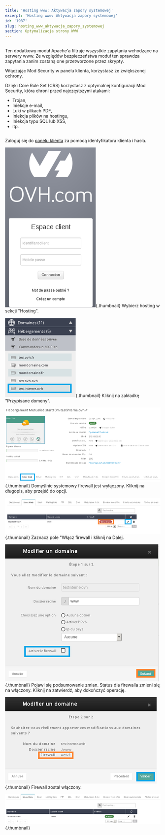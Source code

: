 ```yaml
---
title: 'Hosting www: Aktywacja zapory systemowej'
excerpt: 'Hosting www: Aktywacja zapory systemowej'
id: '1937'
slug: hosting_www_aktywacja_zapory_systemowej
section: Optymalizacja strony WWW
---
```



## 
Ten dodatkowy moduł Apache'a filtruje wszystkie zapytania wchodzące na serwery www. Ze względów bezpieczeństwa moduł ten sprawdza zapytania zanim zostaną one przetworzone przez skrypty. 

Włączając Mod Security w panelu klienta, korzystasz ze zwiększonej ochrony.

Dzięki Core Rule Set (CRS) korzystasz z optymalnej konfiguracji Mod Security, która chroni przed najczęstszymi atakami:


- Trojan,
- Iniekcje e-mail,
- Luki w plikach PDF,
- Iniekcja plików na hostingu,
- Iniekcja typu SQL lub XSS,
- itp.




## 
Zaloguj się do [panelu klienta](https://www.ovh.com/manager/web) za pomocą identyfikatora klienta i hasła.

![](images/img_3005.jpg){.thumbnail}
Wybierz hosting w sekcji "Hosting".

![](images/img_3006.jpg){.thumbnail}
Kliknij na zakładkę "Przypisane domeny".

![](images/img_3007.jpg){.thumbnail}
Domyślnie systemowy firewall jest wyłączony. Kliknij na długopis, aby przejść do opcji.

![](images/img_3008.jpg){.thumbnail}
Zaznacz pole "Włącz firewall i kliknij na Dalej.

![](images/img_3010.jpg){.thumbnail}
Pojawi się podsumowanie zmian. Status dla firewalla zmieni się na włączony. Kliknij na zatwierdź, aby dokończyć operację.

![](images/img_3011.jpg){.thumbnail}
Firewall został włączony.

![](images/img_3012.jpg){.thumbnail}

